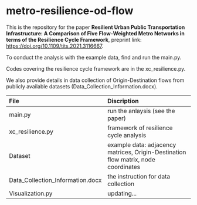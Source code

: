 # metro-resilience-od-flow
This is the repository for the paper **Resilient Urban Public Transportation Infrastructure: A Comparison of Five Flow-Weighted Metro Networks in terms of the Resilience Cycle Framework**, preprint link: https://doi.org/10.1109/tits.2021.3116667.

To conduct the analysis with the example data, find and run the main.py.  

Codes covering the resilience cycle framework are in the xc_resilience.py.

We also provide details in data collection of Origin-Destination flows from publicly available datasets (Data_Collection_Information.docx).

| File | Discription |
| :-----| :---- |
| main.py | run the anlaysis (see the paper) |
| xc_resilience.py | framework of resilience cycle analysis |
| Dataset | example data: adjacency matrices, Origin-Destination flow matrix, node coordinates |
| Data_Collection_Information.docx | the instruction for data collection |
| Visualization.py | updating... |
